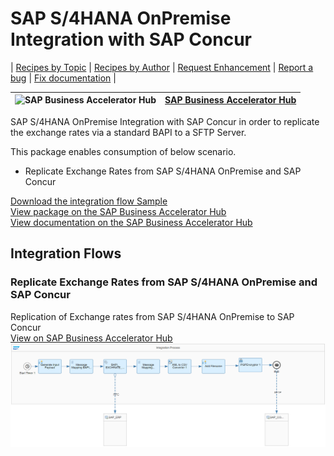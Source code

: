 # SAP S/4HANA OnPremise Integration with SAP Concur

\| [Recipes by Topic](../../readme.md ) \| [Recipes by Author](../../author.md ) \| [Request Enhancement](https://github.com/SAP-samples/cloud-integration-flow/issues/new?assignees=&labels=Recipe%20Fix,enhancement&template=recipe-request.md&title=Improve%20SAP%20S4%20HANA%20OnPremise%20Integration%20with%20SAP%20Concur%20 ) \| [Report a bug](https://github.com/SAP-samples/cloud-integration-flow/issues/new?assignees=&labels=Recipe%20Fix,bug&template=bug_report.md&title=Issue%20with%20SAP%20S4%20HANA%20OnPremise%20Integration%20with%20SAP%20Concur%20 ) \| [Fix documentation](https://github.com/SAP-samples/cloud-integration-flow/issues/new?assignees=&labels=Recipe%20Fix,documentation&template=bug_report.md&title=Docu%20fix%20SAP%20S4%20HANA%20OnPremise%20Integration%20with%20SAP%20Concur%20 ) \|

![SAP Business Accelerator Hub](https://github.com/SAPAPIBusinessHub.png?size=50 ) | [SAP Business Accelerator Hub](https://api.sap.com/allcommunity) |
----|----|

SAP S/4HANA OnPremise Integration with SAP Concur in order to replicate the exchange rates via a standard BAPI to a SFTP Server.

This package enables consumption of below scenario.

* Replicate Exchange Rates from SAP S/4HANA OnPremise and SAP Concur

[Download the integration flow Sample](SAPS_4HANAOnPremiseIntegrationwithSAPConcur.zip)\
[View package on the SAP Business Accelerator Hub](https://api.sap.com/package/S4HANAOnPremiseIntegrationwithSAPConcur/Overview)\
[View documentation on the SAP Business Accelerator Hub](https://api.sap.com/package/S4HANAOnPremiseIntegrationwithSAPConcur/overview)

## Integration Flows

### Replicate Exchange Rates from SAP S/4HANA OnPremise and SAP Concur
Replication of Exchange rates from SAP S/4HANA OnPremise to SAP Concur\
[View on SAP Business Accelerator Hub](https://api.sap.com/integrationflow/Replicate_Exchange_Rates_from_SAP_S4_OnPremise_and_SAP_Concur)
![Replicate Exchange Rates from SAP S4 HANA OnPremise and SAP Concur](Replicate-Exchange-Rates-from-SAP-S4-OnPremise-and-SAP-Concur.png)
